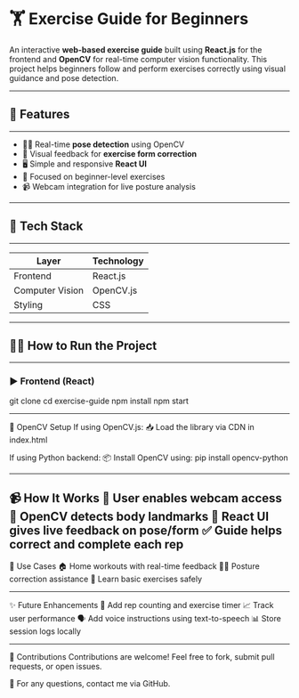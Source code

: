 # 🏋️ Exercise Guide for Beginners

An interactive **web-based exercise guide** built using **React.js** for the frontend and **OpenCV** for real-time computer vision functionality. This project helps beginners follow and perform exercises correctly using visual guidance and pose detection.

---

## 🚀 Features

---

- 🧍‍♂️ Real-time **pose detection** using OpenCV
- 🧠 Visual feedback for **exercise form correction**
- 🖥️ Simple and responsive **React UI**
- 🎯 Focused on beginner-level exercises
- 📹 Webcam integration for live posture analysis

---

## 🔧 Tech Stack

---

| Layer      | Technology           |
|------------|----------------------|
| Frontend   | React.js             |
| Computer Vision | OpenCV.js       |
| Styling    | CSS                  |

---

## 🧑‍💻 How to Run the Project

---

### ▶️ Frontend (React)

git clone <repo-url>
cd exercise-guide
npm install
npm start

----

🧪 OpenCV Setup
If using OpenCV.js:
📥 Load the library via CDN in index.html

If using Python backend:
📦 Install OpenCV using:
pip install opencv-python

----
📹 How It Works
🧍 User enables webcam access
🎯 OpenCV detects body landmarks
🤖 React UI gives live feedback on pose/form
✅ Guide helps correct and complete each rep
----

📌 Use Cases
🏠 Home workouts with real-time feedback
🧘‍♀️ Posture correction assistance
💪 Learn basic exercises safely

-----
✨ Future Enhancements
🔁 Add rep counting and exercise timer
📈 Track user performance
🗣️ Add voice instructions using text-to-speech
📊 Store session logs locally

-----
🙌 Contributions
Contributions are welcome!
Feel free to fork, submit pull requests, or open issues.

📩 For any questions, contact me via GitHub.
